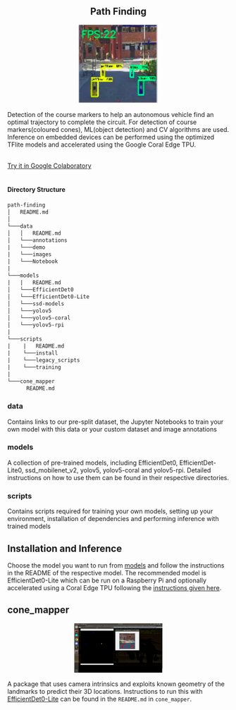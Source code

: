 ## <div align="center">Path Finding</div>
<p align="center">
  <img src="data/demo/landmark_detection.png" alt="cone detection image" width=180/>
</p>
Detection of the course markers to help an autonomous vehicle find an optimal trajectory to complete the circuit. For detection of course markers(coloured cones), ML(object detection) and CV algorithms are used. Inference on embedded devices can be performed using the optimized TFlite models and accelerated using the Google Coral Edge TPU.<br><br>

[Try it in Google Colaboratory](data/Notebook/OSAVC_Path_Finding.ipynb)<br><br>

#### Directory Structure
```
path-finding
│   README.md    
│
└───data
│   │   README.md  
│   └───annotations
|   └───demo
|   └───images
|   └───Notebook
|
└───models
|   |   README.md
│   └───EfficientDet0
│   └───EfficientDet0-Lite
│   └───ssd-models
│   └───yolov5
│   └───yolov5-coral
│   └───yolov5-rpi
|      
└───scripts
|    |   README.md
|    └───install
|    └───legacy_scripts
|    └───training
|
└───cone_mapper
      README.md
```
### data
Contains links to our pre-split dataset, the Jupyter Notebooks to train your own model with this data or your custom dataset and image annotations 

### models
A collection of pre-trained models, including EfficientDet0, EfficientDet-Lite0, ssd_mobilenet_v2, yolov5, yolov5-coral and yolov5-rpi. Detailed instructions on how to use them can be found in their respective directories.

### scripts
Contains scripts required for training your own models, setting up your environment, installation of dependencies and performing inference with trained models

## Installation and Inference
Choose the model you want to run from [models](models) and follow the instructions in the README of the respective model. The recommended model is EfficientDet0-Lite which can be run on a Raspberry Pi and optionally accelerated using a Coral Edge TPU following the [instructions given here](models/EfficientDet0-Lite/). 

## cone_mapper
<p align="center">
  <img src="data/demo/cone_map.png" alt="cone map image" width=200/></p>

A package that uses camera intrinsics and exploits known geometry of the landmarks to predict their 3D locations. Instructions to run this with [EfficientDet0-Lite](models/EfficientDet0-Lite/) can be found in the ```README.md``` in ```cone_mapper```.
